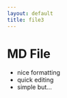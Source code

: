 ```yaml
---
layout: default
title: file3
---
```


MD File
=======
* nice formatting
* quick editing
* simple but...
